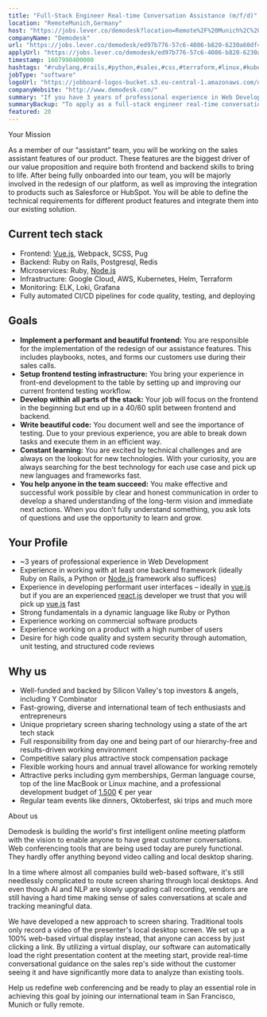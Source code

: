 ```yaml
---
title: "Full-Stack Engineer Real-time Conversation Assistance (m/f/d)"
location: "RemoteMunich,Germany"
host: "https://jobs.lever.co/demodesk?location=Remote%2F%20Munich%2C%20Germany"
companyName: "Demodesk"
url: "https://jobs.lever.co/demodesk/ed97b776-57c6-4086-b820-6230a60df4c3"
applyUrl: "https://jobs.lever.co/demodesk/ed97b776-57c6-4086-b820-6230a60df4c3/apply"
timestamp: 1607990400000
hashtags: "#rubylang,#rails,#python,#sales,#css,#terraform,#linux,#kubernetes,#aws,#content"
jobType: "software"
logoUrl: "https://jobboard-logos-bucket.s3.eu-central-1.amazonaws.com/demodesk"
companyWebsite: "http://www.demodesk.com/"
summary: "If you have 3 years of professional experience in Web Development, Demodesk is looking for someone with your skillset."
summaryBackup: "To apply as a full-stack engineer real-time conversation assistance at Demodesk, you preferably need to have some knowledge of: #rubylang, #rails, #python."
featured: 20
---
```


Your Mission 

As a member of our “assistant” team, you will be working on the sales assistant features of our product. These features are the biggest driver of our value proposition and require both frontend and backend skills to bring to life. After being fully onboarded into our team, you will be majorly involved in the redesign of our platform, as well as improving the integration to products such as Salesforce or HubSpot. You will be able to define the technical requirements for different product features and integrate them into our existing solution.

## Current tech stack

*   Frontend: [Vue.js](http://Vue.js), Webpack, SCSS, Pug
*   Backend: Ruby on Rails, Postgresql, Redis
*   Microservices: Ruby, [Node.js](http://Node.js)
*   Infrastructure: Google Cloud, AWS, Kubernetes, Helm, Terraform
*   Monitoring: ELK, Loki, Grafana
*   Fully automated CI/CD pipelines for code quality, testing, and deploying

## Goals

*   **Implement a performant and beautiful frontend:** You are responsible for the implementation of the redesign of our assistance features. This includes playbooks, notes, and forms our customers use during their sales calls.
*   **Setup frontend testing infrastructure:** You bring your experience in front-end development to the table by setting up and improving our current frontend testing workflow.
*   **Develop within all parts of the stack:** Your job will focus on the frontend in the beginning but end up in a 40/60 split between frontend and backend.
*   **Write beautiful code:** You document well and see the importance of testing. Due to your previous experience, you are able to break down tasks and execute them in an efficient way.
*   **Constant learning:** You are excited by technical challenges and are always on the lookout for new technologies. With your curiosity, you are always searching for the best technology for each use case and pick up new languages and frameworks fast.
*   **You help anyone in the team succeed:** You make effective and successful work possible by clear and honest communication in order to develop a shared understanding of the long-term vision and immediate next actions. When you don’t fully understand something, you ask lots of questions and use the opportunity to learn and grow.

## Your Profile

*   ~3 years of professional experience in Web Development
*   Experience in working with at least one backend framework (ideally Ruby on Rails, a Python or [Node.js](http://Node.js) framework also suffices)
*   Experience in developing performant user interfaces – ideally in [vue.js](http://vue.js) but if you are an experienced [react.js](http://react.js) developer we trust that you will pick up [vue.js](http://vue.js) fast
*   Strong fundamentals in a dynamic language like Ruby or Python
*   Experience working on commercial software products
*   Experience working on a product with a high number of users
*   Desire for high code quality and system security through automation, unit testing, and structured code reviews

## Why us

*   Well-funded and backed by Silicon Valley's top investors & angels, including Y Combinator
*   Fast-growing, diverse and international team of tech enthusiasts and entrepreneurs
*   Unique proprietary screen sharing technology using a state of the art tech stack
*   Full responsibility from day one and being part of our hierarchy-free and results-driven working environment
*   Competitive salary plus attractive stock compensation package
*   Flexible working hours and annual travel allowance for working remotely
*   Attractive perks including gym memberships, German language course, top of the line MacBook or Linux machine, and a professional development budget of [1.500](http://1.500) € per year
*   Regular team events like dinners, Oktoberfest, ski trips and much more

About us

Demodesk is building the world's first intelligent online meeting platform with the vision to enable anyone to have great customer conversations. Web conferencing tools that are being used today are purely functional. They hardly offer anything beyond video calling and local desktop sharing.

In a time where almost all companies build web-based software, it's still needlessly complicated to route screen sharing through local desktops. And even though AI and NLP are slowly upgrading call recording, vendors are still having a hard time making sense of sales conversations at scale and tracking meaningful data.

We have developed a new approach to screen sharing. Traditional tools only record a video of the presenter's local desktop screen. We set up a 100% web-based virtual display instead, that anyone can access by just clicking a link. By utilizing a virtual display, our software can automatically load the right presentation content at the meeting start, provide real-time conversational guidance on the sales rep's side without the customer seeing it and have significantly more data to analyze than existing tools.

Help us redefine web conferencing and be ready to play an essential role in achieving this goal by joining our international team in San Francisco, Munich or fully remote.
